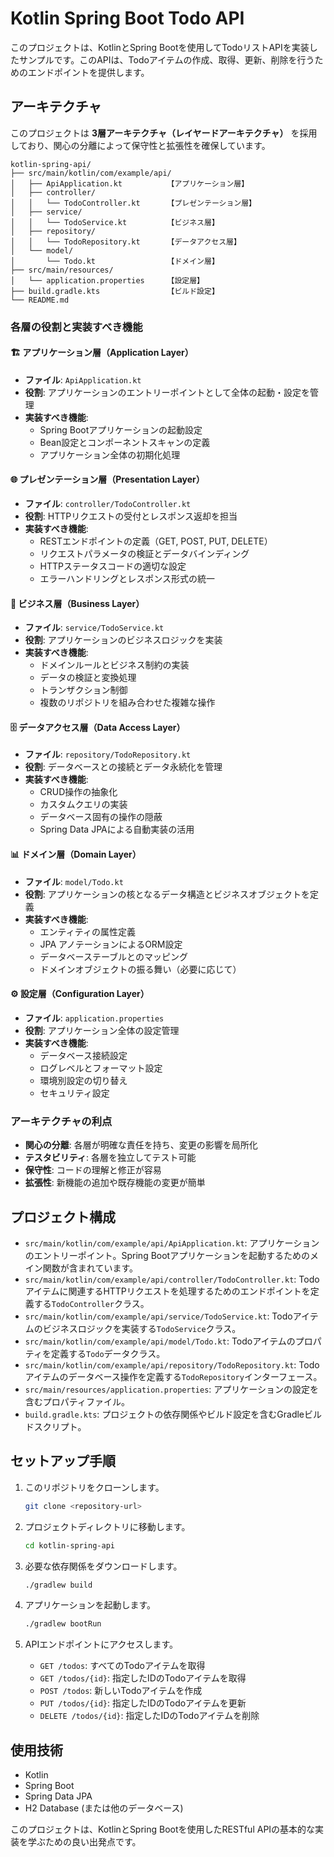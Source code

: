 # Kotlin Spring Boot Todo API

このプロジェクトは、KotlinとSpring Bootを使用してTodoリストAPIを実装したサンプルです。このAPIは、Todoアイテムの作成、取得、更新、削除を行うためのエンドポイントを提供します。

## アーキテクチャ

このプロジェクトは **3層アーキテクチャ（レイヤードアーキテクチャ）** を採用しており、関心の分離によって保守性と拡張性を確保しています。

```text
kotlin-spring-api/
├── src/main/kotlin/com/example/api/
│   ├── ApiApplication.kt          【アプリケーション層】
│   ├── controller/
│   │   └── TodoController.kt      【プレゼンテーション層】
│   ├── service/
│   │   └── TodoService.kt         【ビジネス層】
│   ├── repository/
│   │   └── TodoRepository.kt      【データアクセス層】
│   └── model/
│       └── Todo.kt                【ドメイン層】
├── src/main/resources/
│   └── application.properties     【設定層】
├── build.gradle.kts               【ビルド設定】
└── README.md
```

### 各層の役割と実装すべき機能

#### 🏗️ **アプリケーション層（Application Layer）**

- **ファイル**: `ApiApplication.kt`
- **役割**: アプリケーションのエントリーポイントとして全体の起動・設定を管理
- **実装すべき機能**:
  - Spring Bootアプリケーションの起動設定
  - Bean設定とコンポーネントスキャンの定義
  - アプリケーション全体の初期化処理

#### 🌐 **プレゼンテーション層（Presentation Layer）**

- **ファイル**: `controller/TodoController.kt`
- **役割**: HTTPリクエストの受付とレスポンス返却を担当
- **実装すべき機能**:
  - RESTエンドポイントの定義（GET, POST, PUT, DELETE）
  - リクエストパラメータの検証とデータバインディング
  - HTTPステータスコードの適切な設定
  - エラーハンドリングとレスポンス形式の統一

#### 💼 **ビジネス層（Business Layer）**

- **ファイル**: `service/TodoService.kt`
- **役割**: アプリケーションのビジネスロジックを実装
- **実装すべき機能**:
  - ドメインルールとビジネス制約の実装
  - データの検証と変換処理
  - トランザクション制御
  - 複数のリポジトリを組み合わせた複雑な操作

#### 🗄️ **データアクセス層（Data Access Layer）**

- **ファイル**: `repository/TodoRepository.kt`
- **役割**: データベースとの接続とデータ永続化を管理
- **実装すべき機能**:
  - CRUD操作の抽象化
  - カスタムクエリの実装
  - データベース固有の操作の隠蔽
  - Spring Data JPAによる自動実装の活用

#### 📊 **ドメイン層（Domain Layer）**

- **ファイル**: `model/Todo.kt`
- **役割**: アプリケーションの核となるデータ構造とビジネスオブジェクトを定義
- **実装すべき機能**:
  - エンティティの属性定義
  - JPA アノテーションによるORM設定
  - データベーステーブルとのマッピング
  - ドメインオブジェクトの振る舞い（必要に応じて）

#### ⚙️ **設定層（Configuration Layer）**

- **ファイル**: `application.properties`
- **役割**: アプリケーション全体の設定管理
- **実装すべき機能**:
  - データベース接続設定
  - ログレベルとフォーマット設定
  - 環境別設定の切り替え
  - セキュリティ設定

### アーキテクチャの利点

- **関心の分離**: 各層が明確な責任を持ち、変更の影響を局所化
- **テスタビリティ**: 各層を独立してテスト可能
- **保守性**: コードの理解と修正が容易
- **拡張性**: 新機能の追加や既存機能の変更が簡単

## プロジェクト構成

- `src/main/kotlin/com/example/api/ApiApplication.kt`: アプリケーションのエントリーポイント。Spring Bootアプリケーションを起動するためのメイン関数が含まれています。
- `src/main/kotlin/com/example/api/controller/TodoController.kt`: Todoアイテムに関連するHTTPリクエストを処理するためのエンドポイントを定義する`TodoController`クラス。
- `src/main/kotlin/com/example/api/service/TodoService.kt`: Todoアイテムのビジネスロジックを実装する`TodoService`クラス。
- `src/main/kotlin/com/example/api/model/Todo.kt`: Todoアイテムのプロパティを定義する`Todo`データクラス。
- `src/main/kotlin/com/example/api/repository/TodoRepository.kt`: Todoアイテムのデータベース操作を定義する`TodoRepository`インターフェース。
- `src/main/resources/application.properties`: アプリケーションの設定を含むプロパティファイル。
- `build.gradle.kts`: プロジェクトの依存関係やビルド設定を含むGradleビルドスクリプト。

## セットアップ手順

1. このリポジトリをクローンします。

   ```bash
   git clone <repository-url>
   ```

2. プロジェクトディレクトリに移動します。

   ```bash
   cd kotlin-spring-api
   ```

3. 必要な依存関係をダウンロードします。

   ```bash
   ./gradlew build
   ```

4. アプリケーションを起動します。

   ```bash
   ./gradlew bootRun
   ```

5. APIエンドポイントにアクセスします。

   - `GET /todos`: すべてのTodoアイテムを取得
   - `GET /todos/{id}`: 指定したIDのTodoアイテムを取得
   - `POST /todos`: 新しいTodoアイテムを作成
   - `PUT /todos/{id}`: 指定したIDのTodoアイテムを更新
   - `DELETE /todos/{id}`: 指定したIDのTodoアイテムを削除

## 使用技術

- Kotlin
- Spring Boot
- Spring Data JPA
- H2 Database (または他のデータベース)

このプロジェクトは、KotlinとSpring Bootを使用したRESTful APIの基本的な実装を学ぶための良い出発点です。
